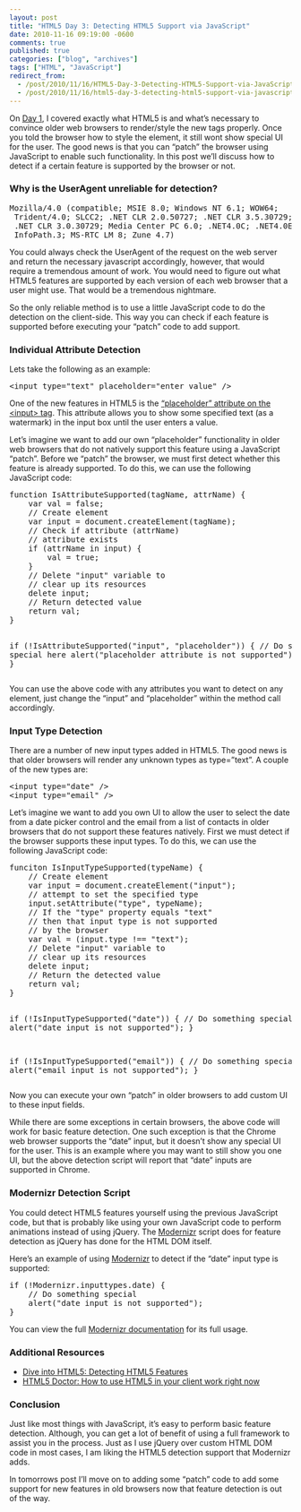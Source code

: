 ```yaml
---
layout: post
title: "HTML5 Day 3: Detecting HTML5 Support via JavaScript"
date: 2010-11-16 09:19:00 -0600
comments: true
published: true
categories: ["blog", "archives"]
tags: ["HTML", "JavaScript"]
redirect_from: 
  - /post/2010/11/16/HTML5-Day-3-Detecting-HTML5-Support-via-JavaScript
  - /post/2010/11/16/html5-day-3-detecting-html5-support-via-javascript
---
```

<!-- more -->
<p>On <a title="HTML5 Day 1: New tags work in older browsers? Awesome!" href="/post/2010/11/14/HTML5-Day-1-New-tags-work-in-older-browsers-Awesome.aspx">Day 1</a>, I covered exactly what HTML5 is and what&rsquo;s necessary to convince older web browsers to render/style the new tags properly. Once you told the browser how to style the element, it still wont show special UI for the user. The good news is that you can &ldquo;patch&rdquo; the browser using JavaScript to enable such functionality. In this post we&rsquo;ll discuss how to detect if a certain feature is supported by the browser or not.</p>
<h3>Why is the UserAgent unreliable for detection?</h3>
<pre class="brush: plain; first-line: 1; tab-size: 4; toolbar: false; ">Mozilla/4.0 (compatible; MSIE 8.0; Windows NT 6.1; WOW64;
 Trident/4.0; SLCC2; .NET CLR 2.0.50727; .NET CLR 3.5.30729;
 .NET CLR 3.0.30729; Media Center PC 6.0; .NET4.0C; .NET4.0E;
 InfoPath.3; MS-RTC LM 8; Zune 4.7) </pre>
<p>You could always check the UserAgent of the request on the web server and return the necessary javascript accordingly, however, that would require a tremendous amount of work. You would need to figure out what HTML5 features are supported by each version of each web browser that a user might use. That would be a tremendous nightmare.</p>
<p>So the only reliable method is to use a little JavaScript code to do the detection on the client-side. This way you can check if each feature is supported before executing your &ldquo;patch&rdquo; code to add support.</p>
<h3>Individual Attribute Detection</h3>
<p>Lets take the following as an example:</p>
<pre class="brush: xml; first-line: 1; tab-size: 4; toolbar: false; ">&lt;input type="text" placeholder="enter value" /&gt;</pre>
<p>One of the new features in HTML5 is the <a title="Dive into HTML5 - Placeholder Text" href="http://diveintohtml5.org/forms.html#placeholder">&ldquo;placeholder&rdquo; attribute on the &lt;input&gt; tag</a>. This attribute allows you to show some specified text (as a watermark) in the input box until the user enters a value.</p>
<p>Let&rsquo;s imagine we want to add our own &ldquo;placeholder&rdquo; functionality in older web browsers that do not natively support this feature using a JavaScript &ldquo;patch&rdquo;. Before we &ldquo;patch&rdquo; the browser, we must first detect whether this feature is already supported. To do this, we can use the following JavaScript code:</p>
<pre class="brush: js; first-line: 1; tab-size: 4; toolbar: false; ">function IsAttributeSupported(tagName, attrName) {
    var val = false;
    // Create element
    var input = document.createElement(tagName);
    // Check if attribute (attrName)
    // attribute exists
    if (attrName in input) {
        val = true;
    }
    // Delete "input" variable to
    // clear up its resources
    delete input;
    // Return detected value
    return val;
}

if (!IsAttributeSupported("input", "placeholder")) {
    // Do something special here
    alert("placeholder attribute is not supported");
}</pre>
<p>You can use the above code with any attributes you want to detect on any element, just change the &ldquo;input&rdquo; and &ldquo;placeholder&rdquo; within the method call accordingly.</p>
<h3>Input Type Detection</h3>
<p>There are a number of new input types added in HTML5. The good news is that older browsers will render any unknown types as type=&rdquo;text&rdquo;. A couple of the new types are:</p>
<pre class="brush: xml; first-line: 1; tab-size: 4; toolbar: false; ">&lt;input type="date" /&gt;
&lt;input type="email" /&gt;</pre>
<p>Let&rsquo;s imagine we want to add you own UI to allow the user to select the date from a date picker control and the email from a list of contacts in older browsers that do not support these features natively. First we must detect if the browser supports these input types. To do this, we can use the following JavaScript code:</p>
<pre class="brush: js; first-line: 1; tab-size: 4; toolbar: false; ">funciton IsInputTypeSupported(typeName) {
    // Create element
    var input = document.createElement("input");
    // attempt to set the specified type
    input.setAttribute("type", typeName);
    // If the "type" property equals "text"
    // then that input type is not supported
    // by the browser
    var val = (input.type !== "text");
    // Delete "input" variable to
    // clear up its resources
    delete input;
    // Return the detected value
    return val;
}

if (!IsInputTypeSupported("date")) {
    // Do something special
    alert("date input is not supported");
}

if (!IsInputTypeSupported("email")) {
    // Do something special
    alert("email input is not supported");
}</pre>
<p>Now you can execute your own &ldquo;patch&rdquo; in older browsers to add custom UI to these input fields.</p>
<p>While there are some exceptions in certain browsers, the above code will work for basic feature detection. One such exception is that the Chrome web browser supports the &ldquo;date&rdquo; input, but it doesn&rsquo;t show any special UI for the user. This is an example where you may want to still show you one UI, but the above detection script will report that &ldquo;date&rdquo; inputs are supported in Chrome.</p>
<h3>Modernizr Detection Script</h3>
<p>You could detect HTML5 features yourself using the previous JavaScript code, but that is probably like using your own JavaScript code to perform animations instead of using jQuery. The <a href="http://www.modernizr.com">Modernizr</a> script does for feature detection as jQuery has done for the HTML DOM itself.</p>
<p>Here&rsquo;s an example of using <a href="http://www.modernizr.com">Modernizr</a> to detect if the &ldquo;date&rdquo; input type is supported:</p>
<pre class="brush: js; first-line: 1; tab-size: 4; toolbar: false; ">if (!Modernizr.inputtypes.date) {
    // Do something special
    alert("date input is not supported");
}</pre>
<p>You can view the full <a href="http://www.modernizr.com/docs/">Modernizr documentation</a> for its full usage.</p>
<h3>Additional Resources</h3>
<ul>
<li><a href="http://diveintohtml5.org/detect.html">Dive into HTML5: Detecting HTML5 Features</a></li>
<li><a href="http://html5doctor.com/how-to-use-html5-in-your-client-work-right-now/">HTML5 Doctor: How to use HTML5 in your client work right now</a></li>
</ul>
<h3>Conclusion</h3>
<p>Just like most things with JavaScript, it&rsquo;s easy to perform basic feature detection. Although, you can get a lot of benefit of using a full framework to assist you in the process. Just as I use jQuery over custom HTML DOM code in most cases, I am liking the HTML5 detection support that Modernizr adds.</p>
<p>In tomorrows post I&rsquo;ll move on to adding some &ldquo;patch&rdquo; code to add some support for new features in old browsers now that feature detection is out of the way.</p>
